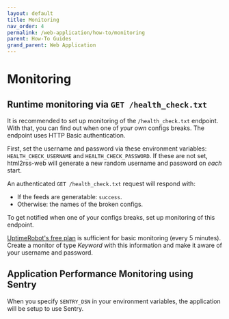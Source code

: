 ```yaml
---
layout: default
title: Monitoring
nav_order: 4
permalink: /web-application/how-to/monitoring
parent: How-To Guides
grand_parent: Web Application
---
```


# Monitoring

## Runtime monitoring via `GET /health_check.txt`

It is recommended to set up monitoring of the `/health_check.txt` endpoint. With that, you can find out when one of _your own_ configs breaks. The endpoint uses HTTP Basic authentication.

First, set the username and password via these environment variables: `HEALTH_CHECK_USERNAME` and `HEALTH_CHECK_PASSWORD`. If these are not set, html2rss-web will generate a new random username and password on _each_ start.

An authenticated `GET /health_check.txt` request will respond with:

- If the feeds are generatable: `success`.
- Otherwise: the names of the broken configs.

To get notified when one of your configs breaks, set up monitoring of this endpoint.

[UptimeRobot's free plan](https://uptimerobot.com/) is sufficient for basic monitoring (every 5 minutes).
Create a monitor of type _Keyword_ with this information and make it aware of your username and password.

## Application Performance Monitoring using Sentry

When you specify `SENTRY_DSN` in your environment variables, the application will be setup to use Sentry.
